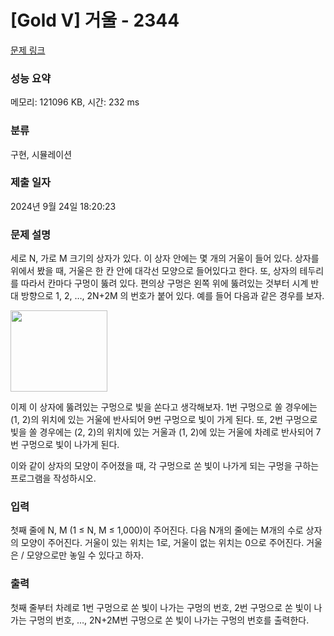 # [Gold V] 거울 - 2344 

[문제 링크](https://www.acmicpc.net/problem/2344) 

### 성능 요약

메모리: 121096 KB, 시간: 232 ms

### 분류

구현, 시뮬레이션

### 제출 일자

2024년 9월 24일 18:20:23

### 문제 설명

<p>세로 N, 가로 M 크기의 상자가 있다. 이 상자 안에는 몇 개의 거울이 들어 있다. 상자를 위에서 봤을 때, 거울은 한 칸 안에 대각선 모양으로 들어있다고 한다. 또, 상자의 테두리를 따라서 칸마다 구멍이 뚫려 있다. 편의상 구멍은 왼쪽 위에 뚫려있는 것부터 시계 반대 방향으로 1, 2, …, 2N+2M 의 번호가 붙어 있다. 예를 들어 다음과 같은 경우를 보자.</p>

<p><img alt="" height="130" src="https://www.acmicpc.net/JudgeOnline/upload/201011/pyo.png" width="155"></p>

<p>이제 이 상자에 뚫려있는 구멍으로 빛을 쏜다고 생각해보자. 1번 구멍으로 쏠 경우에는 (1, 2)의 위치에 있는 거울에 반사되어 9번 구멍으로 빛이 가게 된다. 또, 2번 구멍으로 빛을 쏠 경우에는 (2, 2)의 위치에 있는 거울과 (1, 2)에 있는 거울에 차례로 반사되어 7번 구멍으로 빛이 나가게 된다.</p>

<p>이와 같이 상자의 모양이 주어졌을 때, 각 구멍으로 쏜 빛이 나가게 되는 구멍을 구하는 프로그램을 작성하시오.</p>

### 입력 

 <p>첫째 줄에 N, M (1 ≤ N, M ≤ 1,000)이 주어진다. 다음 N개의 줄에는 M개의 수로 상자의 모양이 주어진다. 거울이 있는 위치는 1로, 거울이 없는 위치는 0으로 주어진다. 거울은 / 모양으로만 놓일 수 있다고 하자.</p>

### 출력 

 <p>첫째 줄부터 차례로 1번 구멍으로 쏜 빛이 나가는 구멍의 번호, 2번 구멍으로 쏜 빛이 나가는 구멍의 번호, …, 2N+2M번 구멍으로 쏜 빛이 나가는 구멍의 번호를 출력한다.</p>

